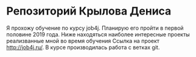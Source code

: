 # Репозиторий Крылова Дениса
Я прохожу обучение по курсу job4j. Планирую его пройти в первой половине 2019 года.
Ниже находяться наиболее интересные проекты реализванные мной во время обучения
Ссылка на проект http://job4j.ru/. 
В курсе производилась работа с ветках git.